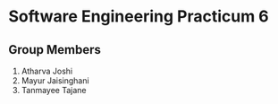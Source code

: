 # Software Engineering Practicum 6

## Group Members
1) Atharva Joshi
2) Mayur Jaisinghani
3) Tanmayee Tajane
